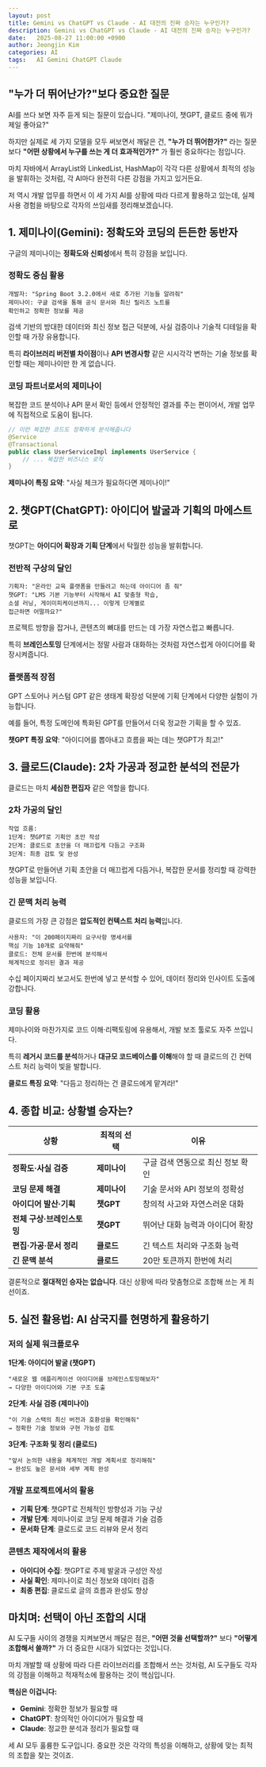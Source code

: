 ```yaml
---
layout: post
title: Gemini vs ChatGPT vs Claude - AI 대전의 진짜 승자는 누구인가?
description: Gemini vs ChatGPT vs Claude - AI 대전의 진짜 승자는 누구인가?
date:   2025-08-27 11:00:00 +0900
author: Jeongjin Kim
categories: AI
tags:	AI Gemini ChatGPT Claude
---
```


## "누가 더 뛰어난가?"보다 중요한 질문

AI를 쓰다 보면 자주 듣게 되는 질문이 있습니다. "제미나이, 챗GPT, 클로드 중에 뭐가 제일 좋아요?"

하지만 실제로 세 가지 모델을 모두 써보면서 깨달은 건, **"누가 더 뛰어한가?"** 라는 질문보다 **"어떤 상황에서 누구를 쓰는 게 더 효과적인가?"** 가 훨씬 중요하다는 점입니다.

마치 자바에서 ArrayList와 LinkedList, HashMap이 각각 다른 상황에서 최적의 성능을 발휘하는 것처럼, 각 AI마다 완전히 다른 강점을 가지고 있거든요.

저 역시 개발 업무를 하면서 이 세 가지 AI를 상황에 따라 다르게 활용하고 있는데, 실제 사용 경험을 바탕으로 각자의 쓰임새를 정리해보겠습니다.

<script async src="https://pagead2.googlesyndication.com/pagead/js/adsbygoogle.js"></script>
<!-- 컨텐츠내 -->
<ins class="adsbygoogle"
     style="display:block"
     data-ad-client="ca-pub-3234744071843247"
     data-ad-slot="1671969273"
     data-ad-format="auto"
     data-full-width-responsive="true"></ins>
<script>
     (adsbygoogle = window.adsbygoogle || []).push({});
</script>

## 1. 제미나이(Gemini): 정확도와 코딩의 든든한 동반자

구글의 제미나이는 **정확도와 신뢰성**에서 특히 강점을 보입니다.

### 정확도 중심 활용

```
개발자: "Spring Boot 3.2.0에서 새로 추가된 기능들 알려줘"
제미나이: 구글 검색을 통해 공식 문서와 최신 릴리즈 노트를 
확인하고 정확한 정보를 제공
```

검색 기반의 방대한 데이터와 최신 정보 접근 덕분에, 사실 검증이나 기술적 디테일을 확인할 때 가장 유용합니다.

특히 **라이브러리 버전별 차이점**이나 **API 변경사항** 같은 시시각각 변하는 기술 정보를 확인할 때는 제미나이만 한 게 없습니다.

### 코딩 파트너로서의 제미나이

복잡한 코드 분석이나 API 문서 확인 등에서 안정적인 결과를 주는 편이어서, 개발 업무에 직접적으로 도움이 됩니다.

```java
// 이런 복잡한 코드도 정확하게 분석해줍니다
@Service
@Transactional
public class UserServiceImpl implements UserService {
    // ... 복잡한 비즈니스 로직
}
```

**제미나이 특징 요약**: "사실 체크가 필요하다면 제미나이!"

## 2. 챗GPT(ChatGPT): 아이디어 발굴과 기획의 마에스트로

챗GPT는 **아이디어 확장과 기획 단계**에서 탁월한 성능을 발휘합니다.

### 전반적 구상의 달인

```
기획자: "온라인 교육 플랫폼을 만들려고 하는데 아이디어 좀 줘"
챗GPT: "LMS 기본 기능부터 시작해서 AI 맞춤형 학습, 
소셜 러닝, 게이미피케이션까지... 이렇게 단계별로 
접근하면 어떨까요?"
```

프로젝트 방향을 잡거나, 콘텐츠의 뼈대를 만드는 데 가장 자연스럽고 빠릅니다.

특히 **브레인스토밍** 단계에서는 정말 사람과 대화하는 것처럼 자연스럽게 아이디어를 확장시켜줍니다.

### 플랫폼적 장점

GPT 스토어나 커스텀 GPT 같은 생태계 확장성 덕분에 기획 단계에서 다양한 실험이 가능합니다.

예를 들어, 특정 도메인에 특화된 GPT를 만들어서 더욱 정교한 기획을 할 수 있죠.

**챗GPT 특징 요약**: "아이디어를 뽑아내고 흐름을 짜는 데는 챗GPT가 최고!"

## 3. 클로드(Claude): 2차 가공과 정교한 분석의 전문가

클로드는 마치 **세심한 편집자** 같은 역할을 합니다.

### 2차 가공의 달인

```
작업 흐름:
1단계: 챗GPT로 기획안 초안 작성
2단계: 클로드로 초안을 더 매끄럽게 다듬고 구조화
3단계: 최종 검토 및 완성
```

챗GPT로 만들어낸 기획 초안을 더 매끄럽게 다듬거나, 복잡한 문서를 정리할 때 강력한 성능을 보입니다.

### 긴 문맥 처리 능력

클로드의 가장 큰 강점은 **압도적인 컨텍스트 처리 능력**입니다.

```
사용자: "이 200페이지짜리 요구사항 명세서를 
핵심 기능 10개로 요약해줘"
클로드: 전체 문서를 한번에 분석해서 
체계적으로 정리된 결과 제공
```

수십 페이지짜리 보고서도 한번에 넣고 분석할 수 있어, 데이터 정리와 인사이트 도출에 강합니다.

### 코딩 활용

제미나이와 마찬가지로 코드 이해·리팩토링에 유용해서, 개발 보조 툴로도 자주 쓰입니다.

특히 **레거시 코드를 분석**하거나 **대규모 코드베이스를 이해**해야 할 때 클로드의 긴 컨텍스트 처리 능력이 빛을 발합니다.

**클로드 특징 요약**: "다듬고 정리하는 건 클로드에게 맡겨라!"

## 4. 종합 비교: 상황별 승자는?

| 상황 | 최적의 선택 | 이유 |
|------|------------|------|
| **정확도·사실 검증** | **제미나이** | 구글 검색 연동으로 최신 정보 확인 |
| **코딩 문제 해결** | **제미나이** | 기술 문서와 API 정보의 정확성 |
| **아이디어 발산·기획** | **챗GPT** | 창의적 사고와 자연스러운 대화 |
| **전체 구상·브레인스토밍** | **챗GPT** | 뛰어난 대화 능력과 아이디어 확장 |
| **편집·가공·문서 정리** | **클로드** | 긴 텍스트 처리와 구조화 능력 |
| **긴 문맥 분석** | **클로드** | 20만 토큰까지 한번에 처리 |

결론적으로 **절대적인 승자는 없습니다**. 대신 상황에 따라 맞춤형으로 조합해 쓰는 게 최선이죠.

## 5. 실전 활용법: AI 삼국지를 현명하게 활용하기

### 저의 실제 워크플로우

**1단계: 아이디어 발굴 (챗GPT)**
```
"새로운 웹 애플리케이션 아이디어를 브레인스토밍해보자"
→ 다양한 아이디어와 기본 구조 도출
```

**2단계: 사실 검증 (제미나이)**  
```
"이 기술 스택의 최신 버전과 호환성을 확인해줘"
→ 정확한 기술 정보와 구현 가능성 검토
```

**3단계: 구조화 및 정리 (클로드)**
```
"앞서 논의한 내용을 체계적인 개발 계획서로 정리해줘" 
→ 완성도 높은 문서와 세부 계획 완성
```

### 개발 프로젝트에서의 활용

- **기획 단계**: 챗GPT로 전체적인 방향성과 기능 구상
- **개발 단계**: 제미나이로 코딩 문제 해결과 기술 검증  
- **문서화 단계**: 클로드로 코드 리뷰와 문서 정리

### 콘텐츠 제작에서의 활용

- **아이디어 수집**: 챗GPT로 주제 발굴과 구성안 작성
- **사실 확인**: 제미나이로 최신 정보와 데이터 검증
- **최종 편집**: 클로드로 글의 흐름과 완성도 향상

## 마치며: 선택이 아닌 조합의 시대

AI 도구들 사이의 경쟁을 지켜보면서 깨달은 점은, **"어떤 것을 선택할까?"** 보다 **"어떻게 조합해서 쓸까?"** 가 더 중요한 시대가 되었다는 것입니다.

마치 개발할 때 상황에 따라 다른 라이브러리를 조합해서 쓰는 것처럼, AI 도구들도 각자의 강점을 이해하고 적재적소에 활용하는 것이 핵심입니다.

**핵심은 이겁니다:**
- **Gemini**: 정확한 정보가 필요할 때
- **ChatGPT**: 창의적인 아이디어가 필요할 때  
- **Claude**: 정교한 분석과 정리가 필요할 때

세 AI 모두 훌륭한 도구입니다. 중요한 것은 각각의 특성을 이해하고, 상황에 맞는 최적의 조합을 찾는 것이죠.



<script async src="https://pagead2.googlesyndication.com/pagead/js/adsbygoogle.js"></script>
<!-- 컨텐츠내 -->
<ins class="adsbygoogle"
     style="display:block"
     data-ad-client="ca-pub-3234744071843247"
     data-ad-slot="1671969273"
     data-ad-format="auto"
     data-full-width-responsive="true"></ins>
<script>
     (adsbygoogle = window.adsbygoogle || []).push({});
</script>